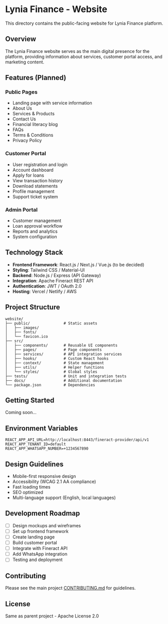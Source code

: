 # Lynia Finance - Website

This directory contains the public-facing website for Lynia Finance platform.

## Overview

The Lynia Finance website serves as the main digital presence for the platform, providing information about services, customer portal access, and marketing content.

## Features (Planned)

### Public Pages
- Landing page with service information
- About Us
- Services & Products
- Contact Us
- Financial literacy blog
- FAQs
- Terms & Conditions
- Privacy Policy

### Customer Portal
- User registration and login
- Account dashboard
- Apply for loans
- View transaction history
- Download statements
- Profile management
- Support ticket system

### Admin Portal
- Customer management
- Loan approval workflow
- Reports and analytics
- System configuration

## Technology Stack

- **Frontend Framework**: React.js / Next.js / Vue.js (to be decided)
- **Styling**: Tailwind CSS / Material-UI
- **Backend**: Node.js / Express (API Gateway)
- **Integration**: Apache Fineract REST API
- **Authentication**: JWT / OAuth 2.0
- **Hosting**: Vercel / Netlify / AWS

## Project Structure

```
website/
├── public/               # Static assets
│   ├── images/
│   ├── fonts/
│   └── favicon.ico
├── src/
│   ├── components/       # Reusable UI components
│   ├── pages/            # Page components
│   ├── services/         # API integration services
│   ├── hooks/            # Custom React hooks
│   ├── context/          # State management
│   ├── utils/            # Helper functions
│   └── styles/           # Global styles
├── tests/                # Unit and integration tests
├── docs/                 # Additional documentation
└── package.json          # Dependencies
```

## Getting Started

Coming soon...

## Environment Variables

```env
REACT_APP_API_URL=http://localhost:8443/fineract-provider/api/v1
REACT_APP_TENANT_ID=default
REACT_APP_WHATSAPP_NUMBER=+1234567890
```

## Design Guidelines

- Mobile-first responsive design
- Accessibility (WCAG 2.1 AA compliance)
- Fast loading times
- SEO optimized
- Multi-language support (English, local languages)

## Development Roadmap

- [ ] Design mockups and wireframes
- [ ] Set up frontend framework
- [ ] Create landing page
- [ ] Build customer portal
- [ ] Integrate with Fineract API
- [ ] Add WhatsApp integration
- [ ] Testing and deployment

## Contributing

Please see the main project [CONTRIBUTING.md](../CONTRIBUTING.md) for guidelines.

## License

Same as parent project - Apache License 2.0